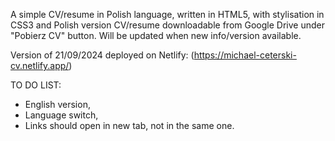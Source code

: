 A simple CV/resume in Polish language, written in HTML5, with stylisation in CSS3 and Polish version CV/resume downloadable from Google Drive under "Pobierz CV" button.
Will be updated when new info/version available.

Version of 21/09/2024 deployed on Netlify: (https://michael-ceterski-cv.netlify.app/)

TO DO LIST:
- English version,
- Language switch,
- Links should open in new tab, not in the same one.
